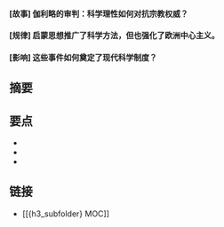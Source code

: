 #### [故事] 伽利略的审判：科学理性如何对抗宗教权威？


#### [规律] 启蒙思想推广了科学方法，但也强化了欧洲中心主义。


#### [影响] 这些事件如何奠定了现代科学制度？


## 摘要


## 要点

- 
- 
- 

## 链接

- [[{h3_subfolder} MOC]]
